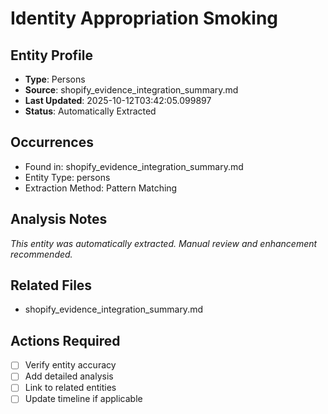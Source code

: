 # Identity Appropriation Smoking

## Entity Profile
- **Type**: Persons
- **Source**: shopify_evidence_integration_summary.md
- **Last Updated**: 2025-10-12T03:42:05.099897
- **Status**: Automatically Extracted

## Occurrences
- Found in: shopify_evidence_integration_summary.md
- Entity Type: persons
- Extraction Method: Pattern Matching

## Analysis Notes
*This entity was automatically extracted. Manual review and enhancement recommended.*

## Related Files
- shopify_evidence_integration_summary.md

## Actions Required
- [ ] Verify entity accuracy
- [ ] Add detailed analysis
- [ ] Link to related entities
- [ ] Update timeline if applicable
